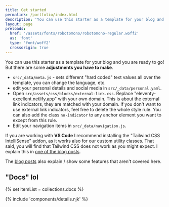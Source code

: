 ```yaml
---
title: Get started
permalink: /portfolio/index.html
description: 'You can use this starter as a template for your blog and you are ready to go! But there are some adjustments you have to make.'
layout: page
preloads:
  href: '/assets/fonts/robotomono/robotomono-regular.woff2'
  as: 'font'
  type: 'font/woff2'
  crossorigin: true
---
```


You can use this starter as a template for your blog and you are ready to go! But there are some **adjustments you have to make**.

- `src/_data/meta.js` - sets different "hard coded" text values all over the template, you can change the language, etc.
- edit your personal details and social media in `src/_data/personal.yaml`.
- Open `src/assets/css/blocks/external-link.css`. Replace "eleventy-excellent.netlify.app" with your own domain. This is about the external link indicators, they are matched with your domain. If you don't want to use external link indicators, feel free to delete the whole style rule. You can also add the class `no-indicator` to any anchor element you want to except from this rule.
- Edit your navigation items in `src/_data/navigation.js`.

If you are working with **VS Code** I recommend installing the "Tailwind CSS IntelliSense" addon, as it works also for our custom utility classes. That said, you will find that Tailwind CSS does not work as you might expect. I explain this in [one of the blog posts](/blog/what-is-tailwind-css-doing-here/).

The [blog posts](/blog/page-0/) also explain / show some features that aren't covered here.

## "Docs" lol

<!-- loop docs -->

{% set itemList = collections.docs %}

<!-- details -->

{% include 'components/details.njk' %}
